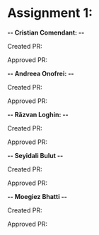 # Assignment 1:

**-- Cristian Comendant: --**

Created PR: 

Approved PR: 

**-- Andreea Onofrei: --**

Created PR: 

Approved PR: 

**-- Răzvan Loghin: --**

Created PR: 

Approved PR: 

**-- Seyidali Bulut --**

Created PR: 

Approved PR: 

**-- Moegiez Bhatti --**

Created PR: 

Approved PR: 

